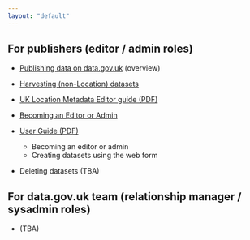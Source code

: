 ```yaml
---
layout: "default"
---
```


## For publishers (editor / admin roles)

* [Publishing data on data.gov.uk](publishing_on_data_gov_uk_overview.html) (overview)

* [Harvesting (non-Location) datasets](harvesting_non_location.html)

* [UK Location Metadata Editor guide (PDF)](http://data.gov.uk/sites/default/files/library/Metadata%20Editor%20User%20Guide.pdf)

* [Becoming an Editor or Admin](becoming_an_editor_or_admin.html)

* [User Guide (PDF)](http://data.gov.uk/sites/default/files/library/User%20guide.pdf)
  * Becoming an editor or admin
  * Creating datasets using the web form
* Deleting datasets (TBA)

## For data.gov.uk team (relationship manager / sysadmin roles)

* (TBA)


